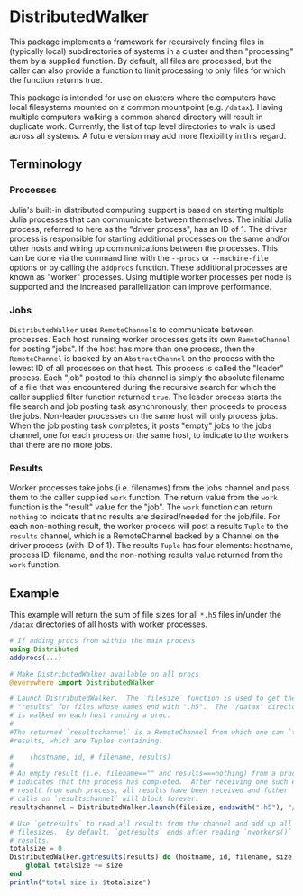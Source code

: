 # DistributedWalker

This package implements a framework for recursively finding files in (typically
local) subdirectories of systems in a cluster and then "processing" them by
a supplied function.  By default, all files are processed, but the caller can
also provide a function to limit processing to only files for which the function
returns true.

This package is intended for use on clusters where the computers have local
filesystems mounted on a common mountpoint (e.g. `/datax`).  Having multiple
computers walking a common shared directory will result in duplicate work.
Currently, the list of top level directories to walk is used across all systems.
A future version may add more flexibility in this regard.

## Terminology

### Processes

Julia's built-in distributed computing support is based on starting multiple
Julia processes that can communicate between themselves.  The initial Julia
process, referred to here as the "driver process", has an ID of 1.  The driver
process is responsible for starting additional processes on the same and/or
other hosts and wiring up communications between the processes.  This can be
done via the command line with the `--procs` or `--machine-file` options or by
calling the `addprocs` function.  These additional processes are known as
"worker" processes.  Using multiple worker processes per node is supported and
the increased parallelization can improve performance.

### Jobs

`DistributedWalker` uses `RemoteChannel`s to communicate between processes.
Each host running worker processes gets its own `RemoteChannel` for posting
"jobs".  If the host has more than one process, then the `RemoteChannel` is
backed by an `AbstractChannel` on the process with the lowest ID of all
processes on that host.  This process is called the "leader" process.  Each
"job" posted to this channel is simply the absolute filename of a file that was
encountered during the recursive search for which the caller supplied filter
function returned `true`.  The leader process starts the file search and job
posting task asynchronously, then proceeds to process the jobs.  Non-leader
processes on the same host will only process jobs.  When the job posting task
completes, it posts "empty" jobs to the jobs channel, one for each process on
the same host, to indicate to the workers that there are no more jobs.

### Results

Worker processes take jobs (i.e. filenames) from the jobs channel and pass them
to the caller supplied `work` function.  The return value from the `work`
function is the "result" value for the "job".  The `work` function can return
`nothing` to indicate that no results are desired/needed for the job/file.  For
each non-nothing result, the worker process will post a results `Tuple` to the
`results` channel, which is a RemoteChannel backed by a Channel on the driver
process (with ID of 1).  The results `Tuple` has four elements: hostname,
process ID, filename, and the non-nothing results value returned from the `work`
function.

## Example

This example will return the sum of file sizes for all `*.h5` files in/under the
`/datax` directories of all hosts with worker processes.

```julia
# If adding procs from within the main process
using Distributed
addprocs(...)

# Make DistributedWalker available on all procs
@everywhere import DistributedWalker

# Launch DistributedWalker.  The `filesize` function is used to get the
# "results" for files whose names end with ".h5".  The "/datax" directory tree
# is walked on each host running a proc.
#
#The returned `resultschannel` is a RemoteChannel from which one can `take!`
#results, which are Tuples containing:

#    (hostname, id, # filename, results)
#
# An empty result (i.e. filename=="" and results===nothing) from a process
# indicates that the process has completed.  After receiving one such empty
# result from each process, all results have been received and futher `take!`
# calls on `resultschannel` will block forever.
resultschannel = DistributedWalker.launch(filesize, endswith(".h5"), "/datax")

# Use `getresults` to read all results from the channel and add up all the
# filesizes.  By default, `getresults` ends after reading `nworkers()` empty
# results.
totalsize = 0
DistributedWalker.getresults(results) do (hostname, id, filename, size)
    global totalsize += size
end
println("total size is $totalsize")
```
